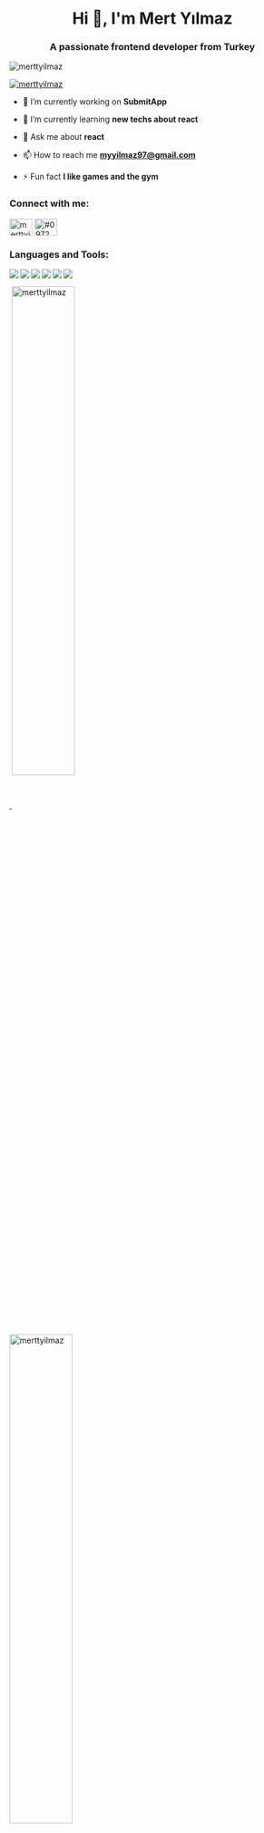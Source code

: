


<h1 align="center">Hi 👋, I'm Mert Yılmaz</h1>
<h3 align="center">A passionate frontend developer from Turkey</h3>

<p align="left"> <img src="https://komarev.com/ghpvc/?username=merttyilmaz&label=Profile%20views&color=0e75b6&style=flat" alt="merttyilmaz" /> </p>

<p align="left"> <a href="https://github.com/ryo-ma/github-profile-trophy"><img src="https://github-profile-trophy.vercel.app/?username=merttyilmaz" alt="merttyilmaz" /></a> </p>

- 🔭 I’m currently working on **SubmitApp**

- 🌱 I’m currently learning **new techs about react**

- 💬 Ask me about **react**

- 📫 How to reach me **myyilmaz97@gmail.com**

- ⚡ Fun fact **I like games and the gym**

<h3 align="left">Connect with me:</h3>
<p align="left">
<a href="https://linkedin.com/in/merttyilmaz" target="blank"><img align="center" src="https://raw.githubusercontent.com/rahuldkjain/github-profile-readme-generator/master/src/images/icons/Social/linked-in-alt.svg" alt="merttyilmaz" height="30" width="40" /></a>
<a href="https://discord.gg/Rigormortis#0972" target="blank"><img align="center" src="https://raw.githubusercontent.com/rahuldkjain/github-profile-readme-generator/master/src/images/icons/Social/discord.svg" alt="#0972" height="30" width="40" /></a>
</p>

<h3 align="left">Languages and Tools:</h3>
<p align="left"> <a href="https://expressjs.com" target="_blank" rel="noreferrer"> <img align="left"  src="https://img.shields.io/badge/javascript-%23323330.svg?style=for-the-badge&logo=javascript&logoColor=%23F7DF1E" />
<img align="left"  src="https://img.shields.io/badge/typescript-%23007ACC.svg?style=for-the-badge&logo=typescript&logoColor=white" />
<img align="left"  src="https://img.shields.io/badge/react-%23007ACC.svg?style=for-the-badge&logo=react&logoColor=white" />
<img align="left"  src="https://img.shields.io/badge/tailwindcss-%2338B2AC.svg?style=for-the-badge&logo=tailwind-css&logoColor=white" />
<img align="left"  src="https://img.shields.io/badge/Next-black?style=for-the-badge&logo=next.js&logoColor=white" />
<img  src="https://img.shields.io/badge/node.js-6DA55F?style=for-the-badge&logo=node.js&logoColor=white" /> </p>

 
<p>&nbsp;<img align="center" width="47%"  src="https://github-readme-stats.vercel.app/api?username=merttyilmaz&show_icons=true&locale=en&theme=dark" alt="merttyilmaz" /></p>
  
<p><img align="left" width="47%"  src="https://github-readme-stats.vercel.app/api/top-langs?username=merttyilmaz&show_icons=true&locale=en&layout=compact&theme=dark" alt="merttyilmaz" /></p>

<p><img align="center"  width="100%" src="https://github-readme-streak-stats.herokuapp.com/?user=merttyilmaz&theme=dark" alt="merttyilmaz" /></p>
